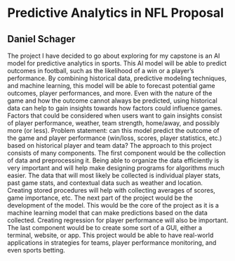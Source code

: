 <h1>  Predictive Analytics in NFL Proposal </h1>
<h2> Daniel Schager </h2>

<p>

The project I have decided to go about exploring for my capstone is an AI model for predictive analytics in sports. This AI model will be able to predict outcomes in football, such as the likelihood of a win or a player’s performance. By combining historical data, predictive modeling techniques, and machine learning, this model will be able to forecast potential game outcomes, player performances, and more. Even with the nature of the game and how the outcome cannot always be predicted, using historical data can help to gain insights towards how factors could influence games. Factors that could be considered when users want to gain insights consist of player performance, weather, team strength, home/away, and possibly more (or less). Problem statement: can this model predict the outcome of the game and player performance (win/loss, scores, player statistics, etc.) based on historical player and team data? 
The approach to this project consists of many components. The first component would be the collection of data and preprocessing it. Being able to organize the data efficiently is very important and will help make designing programs for algorithms much easier. The data that will most likely be collected is individual player stats, past game stats, and contextual data such as weather and location. Creating stored procedures will help with collecting averages of scores, game importance, etc. The next part of the project would be the development of the model. This would be the core of the project as it is a machine learning model that can make predictions based on the data collected. Creating regression for player performance will also be important. The last component would be to create some sort of a GUI, either a terminal, website, or app. This project would be able to have real-world applications in strategies for teams, player performance monitoring, and even sports betting.  

</p>
